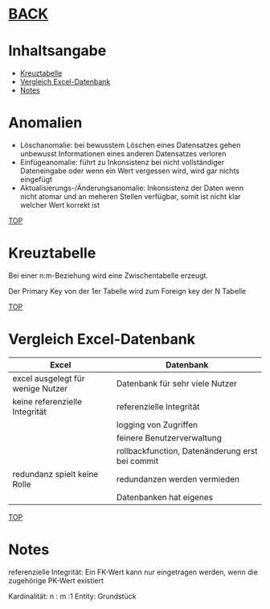 # [BACK](../index.html)
# Inhaltsangabe
- [Kreuztabelle](#kreuztabelle)
- [Vergleich Excel-Datenbank](#vergleich-excel-datenbank)
- [Notes](#notes)

# Anomalien
- Löschanomalie: bei bewusstem Löschen eines Datensatzes gehen unbewusst Informationen eines anderen Datensatzes verloren
- Einfügeanomalie: führt zu Inkonsistenz bei nicht vollständiger Dateneingabe oder wenn ein Wert vergessen wird, wird gar nichts eingefügt
- Aktualisierungs-/Änderungsanomalie: Inkonsistenz der Daten wenn nicht atomar und an meheren Stellen verfügbar, somit ist nicht klar welcher Wert korrekt ist

[TOP](#)
# Kreuztabelle
Bei einer n:m-Beziehung wird eine Zwischentabelle erzeugt. 

Der Primary Key von der 1er Tabelle wird zum Foreign key der N Tabelle

[TOP](#)
# Vergleich Excel-Datenbank

|Excel			|		Datenbank|
|	---		|	--- |
|excel ausgelegt für wenige Nutzer 	 |	Datenbank für sehr viele Nutzer
|keine referenzielle Integrität		|	referenzielle Integrität
|					|	logging von Zugriffen
|					|	feinere Benutzerverwaltung
|					| 	rollbackfunction, Datenänderung erst bei commit
|redundanz spielt keine Rolle		| 	redundanzen werden vermieden 
|					| 	Datenbanken hat eigenes

[TOP](#)
# Notes
referenzielle Integrität: Ein FK-Wert kann nur eingetragen werden, wenn die zugehörige PK-Wert existiert

Kardinalität: n : m :1
Entity: Grundstück
